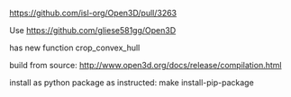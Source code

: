 https://github.com/isl-org/Open3D/pull/3263

Use https://github.com/gliese581gg/Open3D

has new function crop_convex_hull

build from source: http://www.open3d.org/docs/release/compilation.html

install as python package as instructed: make install-pip-package
